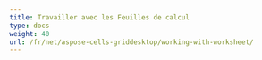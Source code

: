 ```yaml
---
title: Travailler avec les Feuilles de calcul
type: docs
weight: 40
url: /fr/net/aspose-cells-griddesktop/working-with-worksheet/
---
```



